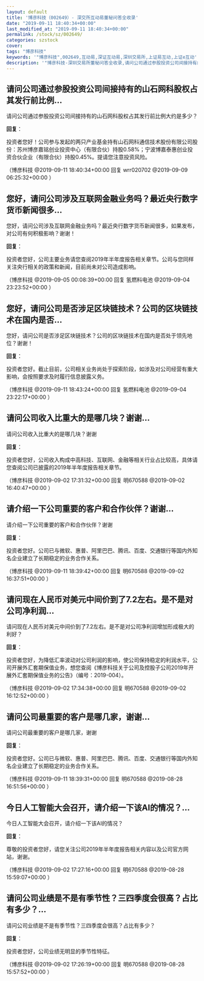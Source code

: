 ```yaml
---
layout: default
title: '博彦科技（002649）- 深交所互动易董秘问答全收录'
date: "2019-09-11 18:40:34+00:00"
last_modified_at: "2019-09-11 18:40:34+00:00"
permalink: /stock/sz/002649/
categories: szstock
cover: 
tags: "博彦科技"
keywords: '"博彦科技",002649,互动易,深证互动易,深圳交易所,上证易互动,上证e互动'
description: '"博彦科技-深圳交易所董秘问答全收录,请问公司通过参股投资公司间接持有的山石网科股权占其发行前比例大约是多少？"'
---
```


## 请问公司通过参股投资公司间接持有的山石网科股权占其发行前比例...

请问公司通过参股投资公司间接持有的山石网科股权占其发行前比例大约是多少？

**回复**：

投资者您好！公司参与发起的两只产业基金持有山石网科通信技术股份有限公司股份：苏州博彦嘉铭创业投资中心（有限合伙）持股0.58%；宁波博嘉泰惠创业投资合伙企业（有限合伙）持股0.45%。提请您注意投资风险。 

（博彦科技  @2019-09-11 18:40:34+00:00 回复 wrr020702  @2019-09-09 06:25:32+00:00 ）

## 您好，请问公司涉及互联网金融业务吗？最近央行数字货币新闻很多...

您好，请问公司涉及互联网金融业务吗？最近央行数字货币新闻很多，如果发布，对公司有何积极影响？谢谢！

**回复**：

投资者您好，公司主要业务请您查阅2019年半年度报告相关章节。公司与您同样关注央行相关的政策和新闻，目前尚未对公司造成影响。 

（博彦科技  @2019-09-05 00:08:39+00:00 回复 氢燃料电池  @2019-09-04 23:23:52+00:00 ）

## 您好，请问公司是否涉足区块链技术？公司的区块链技术在国内是否...

您好，请问公司是否涉足区块链技术？公司的区块链技术在国内是否处于领先地位？谢谢！

**回复**：

投资者您好。截止目前，公司相关业务尚处于探索阶段，如涉及对公司经营有重大影响，会按照要求及时履行信息披露义务。 

（博彦科技  @2019-09-11 18:43:24+00:00 回复 氢燃料电池  @2019-09-04 23:22:17+00:00 ）

## 请问公司收入比重大的是哪几块？谢谢...

请问公司收入比重大的是哪几块？谢谢

**回复**：

投资者您好，公司收入构成中高科技、互联网、金融等相关行业占比较高，具体请您查阅公司已披露的2019年半年度报告相关章节。 

（博彦科技  @2019-09-02 17:31:32+00:00 回复 明670588  @2019-09-02 16:40:47+00:00 ）

## 请介绍一下公司重要的客户和合作伙伴？谢谢...

请介绍一下公司重要的客户和合作伙伴？谢谢

**回复**：

投资者您好。公司已与微软、惠普、阿里巴巴、腾讯、百度、交通银行等国内外知名企业建立了长期稳定的业务合作关系。 

（博彦科技  @2019-09-11 18:39:42+00:00 回复 明670588  @2019-09-02 16:37:51+00:00 ）

## 请问现在人民币对美元中间价到了7.2左右。是不是对公司净利润...

请问现在人民币对美元中间价到了7.2左右。是不是对公司净利润增加形成极大的利好？

**回复**：

投资者您好，为降低汇率波动对公司利润的影响，使公司保持稳定的利润水平，公司开展外汇套期保值业务，想您查阅《博彦科技关于公司及控股子公司2019年开展外汇套期保值业务的公告》（编号：2019-004）。 

（博彦科技  @2019-09-02 17:34:38+00:00 回复 明670588  @2019-09-02 16:12:52+00:00 ）

## 请问公司最重要的客户是哪几家，谢谢...

请问公司最重要的客户是哪几家，谢谢

**回复**：

投资者您好。公司已与微软、惠普、阿里巴巴、腾讯、百度、交通银行等国内外知名企业建立了长期稳定的业务合作关系。 

（博彦科技  @2019-09-11 18:39:31+00:00 回复 明670588  @2019-08-28 16:51:56+00:00 ）

## 今日人工智能大会召开，请介绍一下该AI的情况？...

今日人工智能大会召开，请介绍一下该AI的情况？

**回复**：

尊敬的投资者您好，请您关注公司2019年半年度报告相关内容以及公司官方网站，谢谢。 

（博彦科技  @2019-09-02 17:27:16+00:00 回复 明670588  @2019-08-28 15:59:07+00:00 ）

## 请问公司业绩是不是有季节性？三四季度会很高？占比有多少？...

请问公司业绩是不是有季节性？三四季度会很高？占比有多少？

**回复**：

投资者您好，公司业绩无明显的季节性特征。 

（博彦科技  @2019-09-02 17:26:19+00:00 回复 明670588  @2019-08-28 15:57:52+00:00 ）

